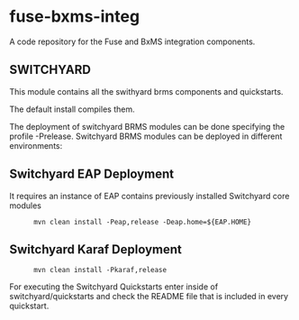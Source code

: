 fuse-bxms-integ
===============

A code repository for the Fuse and BxMS integration components.


SWITCHYARD
-------------------

This module contains all the swithyard brms components and quickstarts. 

The default install compiles them.

The deployment of switchyard BRMS modules can be done specifying the profile -Prelease.  Switchyard BRMS modules can be 
deployed in different environments:

Switchyard EAP Deployment
--------------------------
It requires an instance of EAP contains previously installed Switchyard core modules

          mvn clean install -Peap,release -Deap.home=${EAP.HOME}

Switchyard Karaf Deployment
----------------------------
          mvn clean install -Pkaraf,release


For executing the Switchyard Quickstarts enter inside of switchyard/quickstarts and check the README file that is included in every quickstart.
